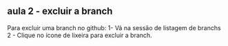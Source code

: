 ## aula 2 - excluir a branch

Para excluir uma branch no github:
1- Vá na sessão de listagem de branchs
2 - Clique no ícone de lixeira para excluir a branch.